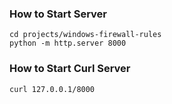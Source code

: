 ### How to Start Server
```
cd projects/windows-firewall-rules
python -m http.server 8000
```

### How to Start Curl Server
```
curl 127.0.0.1/8000
```